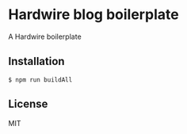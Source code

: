 Hardwire blog boilerplate
=========================

A Hardwire boilerplate

Installation
------------

```
$ npm run buildAll
```


License
-------

MIT
